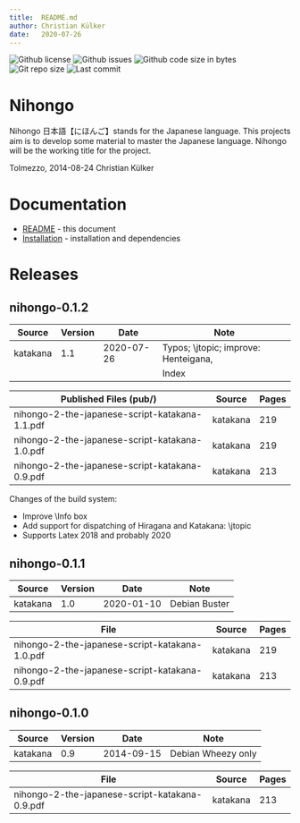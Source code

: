 ```yaml
---
title:  README.md
author: Christian Külker
date:   2020-07-26
---
```


![Github license](https://img.shields.io/github/license/ckuelker/nihongo.svg)
![Github issues](https://img.shields.io/github/issues/ckuelker/nihongo.svg?style=popout-square)
![Github code size in bytes](https://img.shields.io/github/languages/code-size/ckuelker/nihongo.svg)
![Git repo size](https://img.shields.io/github/repo-size/ckuelker/nihongo.svg)
![Last commit](https://img.shields.io/github/last-commit/ckuelker/nihongo.svg)


# Nihongo

Nihongo 日本語【にほんご】stands for the Japanese language. This projects aim
is to develop some material to master the Japanese language. Nihongo will be
the working title for the project.

Tolmezzo, 2014-08-24 Christian Külker

# Documentation

* [README](README.md)        - this document
* [Installation](INSTALL.md) - installation and dependencies

# Releases

## nihongo-0.1.2

| Source   | Version | Date       | Note                                      |
| -------- | ------- | ---------- | ----------------------------------------- |
| katakana | 1.1     | 2020-07-26 | Typos; \jtopic; improve: Henteigana,      |
|          |         |            | Index                                     |

| Published Files (pub/)                               | Source    | Pages    |
| ---------------------------------------------------- | --------- | -------- |
| nihongo-2-the-japanese-script-katakana-1.1.pdf       | katakana  |      219 |
| nihongo-2-the-japanese-script-katakana-1.0.pdf       | katakana  |      219 |
| nihongo-2-the-japanese-script-katakana-0.9.pdf       | katakana  |      213 |

Changes of the build system:

- Improve \Info box
- Add support for dispatching of Hiragana and Katakana: \jtopic
- Supports Latex 2018 and probably 2020

## nihongo-0.1.1

| Source   | Version | Date       | Note                                      |
| -------- | ------- | ---------- | ----------------------------------------- |
| katakana | 1.0     | 2020-01-10 | Debian Buster                             |

| File                                                 | Source    | Pages    |
| ---------------------------------------------------- | --------- | -------- |
| nihongo-2-the-japanese-script-katakana-1.0.pdf       | katakana  |      219 |
| nihongo-2-the-japanese-script-katakana-0.9.pdf       | katakana  |      213 |

## nihongo-0.1.0

| Source   | Version | Date       | Note                                      |
| -------- | ------- | ---------- | ----------------------------------------- |
| katakana | 0.9     | 2014-09-15 | Debian Wheezy only                        |

| File                                                 | Source    | Pages    |
| ---------------------------------------------------- | --------- | -------- |
| nihongo-2-the-japanese-script-katakana-0.9.pdf       | katakana  |      213 |

